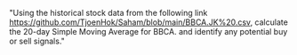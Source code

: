 "Using the historical stock data from the following link https://github.com/TjoenHok/Saham/blob/main/BBCA.JK%20.csv, calculate the 20-day Simple Moving Average for BBCA. and identify any potential buy or sell signals."

